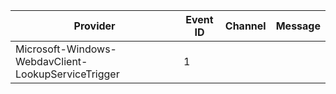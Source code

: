 Provider                                             |  Event ID  |  Channel  |  Message
-----------------------------------------------------|------------|-----------|---------
Microsoft-Windows-WebdavClient-LookupServiceTrigger  |  1         |           |